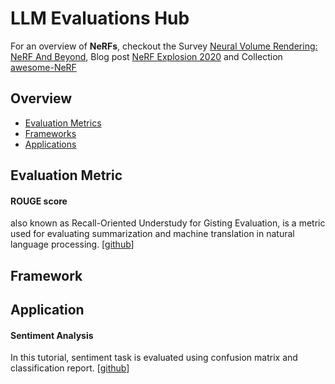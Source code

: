 # LLM Evaluations Hub

<p>
For an overview of <strong>NeRFs</strong>, checkout the Survey 
<a href="https://example.com">Neural Volume Rendering: NeRF And Beyond</a>, Blog post 
<a href="https://example.com">NeRF Explosion 2020</a> 
and Collection 
<a href="https://example.com">awesome-NeRF</a>
</p>
        

<h2 class="section-title">Overview</h2>
<ul>
<li><a href="#metric">Evaluation Metrics</a></li>
<li><a href="#framework">Frameworks</a></li>
<li><a href="#application">Applications</a></li>
</ul>
        
<div id="metric" class="section">
<h2 class="section-title">Evaluation Metric</h2>
<h4>ROUGE score</h4> also known as Recall-Oriented Understudy for Gisting Evaluation, is a metric used for evaluating summarization and machine translation in natural language processing.  [<a href="https://github.com/pltrdy/rouge/tree/master">github</a>]      
        
</div>


<!-- Repeat similar blocks for other sections -->
<div id="framework" class="section">
    <h2 class="section-title">Framework</h2>
<!-- Content for SLAM -->
</div>

<div id="application" class="section">
<h2 class="section-title">Application</h2>
<h4>Sentiment Analysis</h4>In this tutorial, sentiment task is evaluated using confusion matrix and classification report.  [<a href="https://github.com/rajshah4/LLM-Evaluation/blob/main/Sentiment_LLM.ipynb">github</a>] 
</div>
